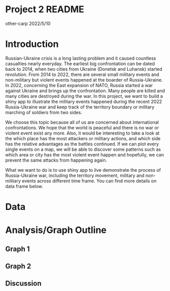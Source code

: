 Project 2 README
================
other-carp
2022/5/10

# Introduction

Russian-Ukraine crisis is a long lasting problem and it caused countless
casualties nearly everyday. The earliest big confrontation can be dated
back to 2014, when two cities from Ukraine (Donetsk and Luhansk) started
revolution. From 2014 to 2022, there are several small military events
and non-military but violent events happened at the boarder of
Russia-Ukraine. In 2022, concerning the East expansion of NATO, Russia
started a war against Ukraine and brings up the confrontation. Many
people are killed and many cities are destroyed during the war. In this
project, we want to build a shiny app to illustrate the military events
happened during the recent 2022 Russia-Ukraine war and keep track of the
territory boundary or military marching of soldiers from two sides.

We choose this topic because all of us are concerned about international
confrontations. We hope that the world is peaceful and there is no war
or violent event exist any more. Also, it would be interesting to take a
look at the which place has the most attackers or military actions, and
which side has the relative advantages as the battles continued. If we
can plot every single events on a map, we will be able to discover some
patterns such as which area or city has the most violent event happen
and hopefully, we can prevent the same attacks from happening again.

What we want to do is to use shiny app to live demonstrate the process
of Russia-Ukraine war, including the territory movement, military and
non-military events across different time frame. You can find more
details on data frame below.

# Data

# Analysis/Graph Outline

## Graph 1

## Graph 2

## Discussion
